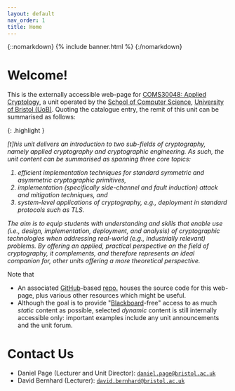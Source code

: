 ```yaml
---
layout: default
nav_order: 1
title: Home
---
```


{::nomarkdown} 
{% include banner.html %}
{:/nomarkdown} 

# Welcome!

This is the 
externally accessible 
web-page for
[COMS30048: Applied Cryptology](https://www.bris.ac.uk/unit-programme-catalogue/UnitDetails.jsa?unitCode=COMS30048),
a unit operated by the 
[School of Computer Science](https://www.bristol.ac.uk/engineering/schools/computer-science),
[University of Bristol (UoB)](https://www.bristol.ac.uk).
Quoting the catalogue entry, the remit of this unit can be summarised as follows:

{: .highlight }
 <div markdown='block' style='font-style: italic'>
[t]his unit delivers an introduction to two sub-fields of cryptography, namely applied cryptography and cryptographic engineering. As such, the unit content can be summarised as spanning three core topics:

1. efficient implementation techniques for standard symmetric and asymmetric cryptographic primitives,
2. implementation (specifically side-channel and fault induction) attack and mitigation techniques, and
3. system-level applications of cryptography, e.g., deployment in standard protocols such as TLS.

The aim is to equip students with understanding and skills that enable use (i.e., design, implementation, deployment, and analysis) of cryptographic technologies when addressing real-world (e.g., industrially relevant) problems. By offering an applied, practical perspective on the field of cryptography, it complements, and therefore represents an ideal companion for, other units offering a more theoretical perspective.
</div>

Note that

- An associated 
  [GitHub](https://github.com/)-based [repo.](https://github.com/cs-uob/COMS30048)
  houses the source code for this web-page, plus various other
  resources which might be useful.
- Although the goal is to provide
  "[Blackboard](https://www.blackboard.com)-free"
  access to as much 
   *static* content 
  as possible, selected
  *dynamic* content 
  is still
  internally accessible
  only: important examples include
  any unit announcements
  and
  the unit forum.

# Contact Us

- Daniel Page (Lecturer and Unit Director): [`daniel.page@bristol.ac.uk`](mailto:daniel.page@bristol.ac.uk?subject=COMS30048)
- David Bernhard (Lecturer): [`david.bernhard@bristol.ac.uk`](mailto:david.bernhard@bristol.ac.uksubject=COMS30048)



